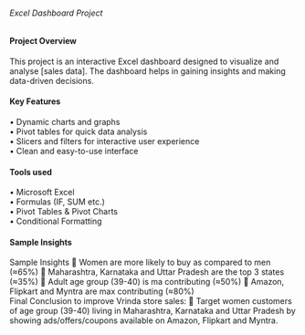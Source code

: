 <h6>Excel Dashboard Project</h6>
<h4>Project Overview</h4>
<body>This project is an interactive Excel dashboard designed to visualize and analyse [sales data]. The dashboard helps in gaining insights and making data-driven decisions.</body>
<h4>Key Features</h4>
<body>•	Dynamic charts and graphs
  <br>
•	Pivot tables for quick data analysis
  <br>
•	Slicers and filters for interactive user experience
  <br>
•	Clean and easy-to-use interface
  <br>
</body>
<h4>Tools used</h4>
•	Microsoft Excel
<br>
•	Formulas (IF, SUM etc.)
<br>
•	Pivot Tables & Pivot Charts
<br>
•	Conditional Formatting
<br>
<h4>Sample Insights</h4>
<body>Sample Insights
	Women are more likely to buy as compared to men (≈65%)
	Maharashtra, Karnataka and Uttar Pradesh are the top 3 states (≈35%)
	Adult age group (39-40) is ma contributing (≈50%)
	Amazon, Flipkart and Myntra are max contributing (≈80%)
  <br>
Final Conclusion to improve Vrinda store sales:
	Target women customers of age group (39-40) living in Maharashtra, Karnataka and Uttar Pradesh by showing ads/offers/coupons available on Amazon, Flipkart and Myntra.
</body>
